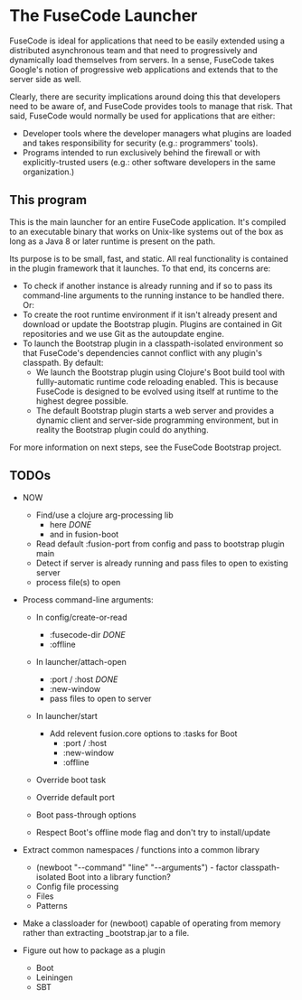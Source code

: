 # The FuseCode Launcher

FuseCode is ideal for applications that need to be easily extended using a distributed asynchronous
team and that need to progressively and dynamically load themselves from servers.  In a sense,
FuseCode takes Google's notion of progressive web applications and extends that to the server
side as well.

Clearly, there are security implications around doing this that developers need to be aware
of, and FuseCode provides tools to manage that risk.  That said, FuseCode would normally
be used for applications that are either:

* Developer tools where the developer managers what plugins are loaded and takes responsibility
  for security (e.g.: programmers' tools).
* Programs intended to run exclusively behind the firewall or with explicitly-trusted users
  (e.g.: other software developers in the same organization.)

## This program

This is the main launcher for an entire FuseCode application.  It's compiled to an executable
binary that works on Unix-like systems out of the box as long as a Java 8 or later runtime
is present on the path.

Its purpose is to be small, fast, and static.  All real functionality is contained in the plugin
framework that it launches.  To that end, its concerns are:

* To check if another instance is already running and if so to pass its command-line arguments
  to the running instance to be handled there.  Or:
* To create the root runtime environment if it isn't already present and download or update the 
  Bootstrap plugin.  Plugins are contained in Git repositories and we use Git as the autoupdate
  engine.
* To launch the Bootstrap plugin in a classpath-isolated environment so that FuseCode's dependencies
  cannot conflict with any plugin's classpath.  By default:
  * We launch the Bootstrap plugin using Clojure's Boot build tool with fullly-automatic runtime
    code reloading enabled.  This is because FuseCode is designed to be evolved using itself at 
    runtime to the highest degree possible.
  * The default Bootstrap plugin starts a web server and provides a dynamic client and server-side
    programming environment, but in reality the Bootstrap plugin could do anything.

For more information on next steps, see the FuseCode Bootstrap project.




## TODOs

* NOW
  * Find/use a clojure arg-processing lib
    * here *DONE*
    * and in fusion-boot
  * Read default :fusion-port from config and pass to bootstrap plugin main
  * Detect if server is already running and pass files to open to existing server
  * process file(s) to open

* Process command-line arguments:
  * In config/create-or-read
    * :fusecode-dir *DONE*
    * :offline
  * In launcher/attach-open
    * :port / :host  *DONE*
    * :new-window
    * pass files to open to server
  * In launcher/start
    * Add relevent fusion.core options to :tasks for Boot
      * :port / :host
      * :new-window
      * :offline

  * Override boot task
  * Override default port
  * Boot pass-through options
  * Respect Boot's offline mode flag and don't try to install/update

* Extract common namespaces / functions into a common library
  * (newboot "--command" "line" "--arguments") - factor classpath-isolated Boot into a library function?
  * Config file processing
  * Files
  * Patterns

* Make a classloader for (newboot) capable of operating from memory rather than extracting _bootstrap.jar to a file.

* Figure out how to package as a plugin
  * Boot
  * Leiningen
  * SBT
